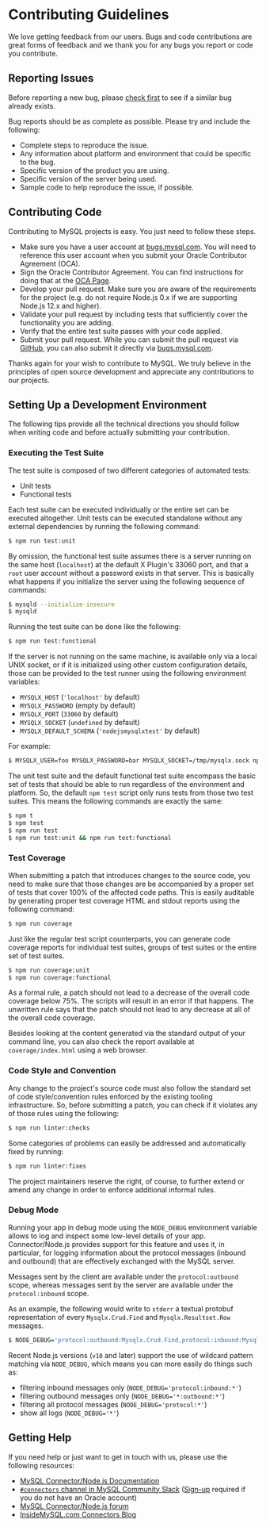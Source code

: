 # Contributing Guidelines

We love getting feedback from our users. Bugs and code contributions are great forms of feedback and we thank you for any bugs you report or code you contribute.

## Reporting Issues

Before reporting a new bug, please [check first](https://bugs.mysql.com/search.php) to see if a similar bug already exists.

Bug reports should be as complete as possible. Please try and include the following:

* Complete steps to reproduce the issue.
* Any information about platform and environment that could be specific to the bug.
* Specific version of the product you are using.
* Specific version of the server being used.
* Sample code to help reproduce the issue, if possible.

## Contributing Code

Contributing to MySQL projects is easy. You just need to follow these steps.

* Make sure you have a user account at [bugs.mysql.com](https://bugs.mysql.com). You will need to reference this user account when you submit your Oracle Contributor Agreement (OCA).
* Sign the Oracle Contributor Agreement. You can find instructions for doing that at the [OCA Page](https://www.oracle.com/technetwork/community/oca-486395.html).
* Develop your pull request. Make sure you are aware of the requirements for the project (e.g. do not require Node.js 0.x if we are supporting Node.js 12.x and higher).
* Validate your pull request by including tests that sufficiently cover the functionality you are adding.
* Verify that the entire test suite passes with your code applied.
* Submit your pull request. While you can submit the pull request via [GitHub](https://github.com/mysql/mysql-connector-nodejs/pulls), you can also submit it directly via [bugs.mysql.com](https://bugs.mysql.com).

Thanks again for your wish to contribute to MySQL. We truly believe in the principles of open source development and appreciate any contributions to our projects.

## Setting Up a Development Environment

The following tips provide all the technical directions you should follow when writing code and before actually submitting your contribution.

### Executing the Test Suite

The test suite is composed of two different categories of automated tests:

* Unit tests
* Functional tests

Each test suite can be executed individually or the entire set can be executed altogether. Unit tests can be executed standalone without any external dependencies by running the following command:

```sh
$ npm run test:unit
```

By omission, the functional test suite assumes there is a server running on the same host (`localhost`) at the default X Plugin's 33060 port, and that a `root` user account without a password exists in that server. This is basically what happens if you initialize the server using the following sequence of commands:

```sh
$ mysqld --initialize-insecure
$ mysqld
```

Running the test suite can be done like the following:

```sh
$ npm run test:functional
```

If the server is not running on the same machine, is available only via a local UNIX socket, or if it is initialized using other custom configuration details, those can be provided to the test runner using the following environment variables:

* `MYSQLX_HOST` (`'localhost'` by default)
* `MYSQLX_PASSWORD` (empty by default)
* `MYSQLX_PORT` (`33060` by default)
* `MYSQLX_SOCKET` (`undefined` by default)
* `MYSQLX_DEFAULT_SCHEMA` (`'nodejsmysqlxtest'` by default)

For example:

```sh
$ MYSQLX_USER=foo MYSQLX_PASSWORD=bar MYSQLX_SOCKET=/tmp/mysqlx.sock npm run test:functional
```

The unit test suite and the default functional test suite encompass the basic set of tests that should be able to run regardless of the environment and platform. So, the default `npm test` script only runs tests from those two test suites. This means the following commands are exactly the same:

```sh
$ npm t
$ npm test
$ npm run test
$ npm run test:unit && npm run test:functional
```

### Test Coverage

When submitting a patch that introduces changes to the source code, you need to make sure that those changes are be accompanied by a proper set of tests that cover 100% of the affected code paths. This is easily auditable by generating proper test coverage HTML and stdout reports using the following command:

```sh
$ npm run coverage
```

Just like the regular test script counterparts, you can generate code coverage reports for individual test suites, groups of test suites or the entire set of test suites.

```sh
$ npm run coverage:unit
$ npm run coverage:functional
```

As a formal rule, a patch should not lead to a decrease of the overall code coverage below 75%. The scripts will result in an error if that happens. The unwritten rule says that the patch should not lead to any decrease at all of the overall code coverage.

Besides looking at the content generated via the standard output of your command line, you can also check the report available at `coverage/index.html` using a web browser.

### Code Style and Convention

Any change to the project's source code must also follow the standard set of code style/convention rules enforced by the existing tooling infrastructure. So, before submitting a patch, you can check if it violates any of those rules using the following:

```sh
$ npm run linter:checks
```

Some categories of problems can easily be addressed and automatically fixed by running:

```sh
$ npm run linter:fixes
```

The project maintainers reserve the right, of course, to further extend or amend any change in order to enforce additional informal rules.

### Debug Mode

Running your app in debug mode using the `NODE_DEBUG` environment variable allows to log and inspect some low-level details of your app. Connector/Node.js provides support for this feature and uses it, in particular, for logging information about the protocol messages (inbound and outbound) that are effectively exchanged with the MySQL server.

Messages sent by the client are available under the `protocol:outbound` scope, whereas messages sent by the server are available under the `protocol:inbound` scope.

As an example, the following would write to `stderr` a textual protobuf representation of every `Mysqlx.Crud.Find` and `Mysqlx.Resultset.Row` messages.

```sh
$ NODE_DEBUG='protocol:outbound:Mysqlx.Crud.Find,protocol:inbound:Mysqlx.Resultset.Row' node app.js
```

Recent Node.js versions (`v10` and later) support the use of wildcard pattern matching via `NODE_DEBUG`, which means you can more easily do things such as:

- filtering inbound messages only (`NODE_DEBUG='protocol:inbound:*'`)
- filtering outbound messages only (`NODE_DEBUG='*:outbound:*'`)
- filtering all protocol messages (`NODE_DEBUG='protocol:*'`)
- show all logs (`NODE_DEBUG='*'`)

## Getting Help

If you need help or just want to get in touch with us, please use the following resources:

* [MySQL Connector/Node.js Documentation](https://dev.mysql.com/doc/dev/connector-nodejs/)
* [`#connectors` channel in MySQL Community Slack](https://mysqlcommunity.slack.com/messages/connectors) ([Sign-up](https://lefred.be/mysql-community-on-slack/) required if you do not have an Oracle account)
* [MySQL Connector/Node.js forum](http://forums.mysql.com/list.php?44)
* [InsideMySQL.com Connectors Blog](https://insidemysql.com/category/mysql-development/connectors/)
